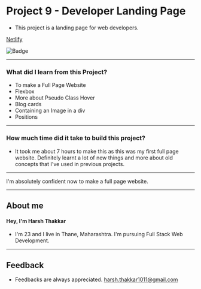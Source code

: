# **Project 9 - Developer Landing Page**

- This project is a landing page for web developers. 

[Netlify](https://62e388f555f80350d0354845--creative-dragon-b332a6.netlify.app/)

![Badge](https://img.shields.io/badge/Netlify-Link-green)

---

### **What did I learn from this Project?**

- To make a Full Page Website
- Flexbox
- More about Pseudo Class Hover
- Blog cards
- Containing an Image in a div
- Positions

---

### **How much time did it take to build this project?**

- It took me about 7 hours to make this as this was my first full page website. Definitely learnt a lot of new things and more about old concepts that I've used in previous projects.

---

I'm absolutely confident now to make a full page website.

---

## **About me**

#### **Hey, I'm Harsh Thakkar**

- I'm 23 and I live in Thane, Maharashtra. I'm pursuing Full Stack Web Development.

---

## **Feedback**
- Feedbacks are always appreciated. harsh.thakkar1011@gmail.com